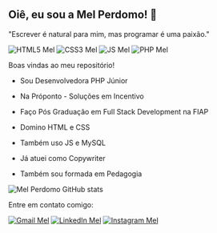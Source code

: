 ## Oiê, eu sou a Mel Perdomo! 🍯 
"Escrever é natural para mim, mas programar é uma paixão."


![HTML5 Mel](https://img.shields.io/badge/HTML5-E34F26?style=for-the-badge&logo=html5&logoColor=white)
![CSS3 Mel](https://img.shields.io/badge/CSS3-1572B6?style=for-the-badge&logo=css3&logoColor=white)
![JS Mel](https://img.shields.io/badge/JavaScript-323330?style=for-the-badge&logo=javascript&logoColor=F7DF1E)
![PHP Mel](https://img.shields.io/badge/PHP-777BB4?style=for-the-badge&logo=php&logoColor=white)


Boas vindas ao meu repositório!
* Sou Desenvolvedora PHP Júnior
* Na Próponto - Soluções em Incentivo
* Faço Pós Graduação em Full Stack Development na FIAP


* Domino HTML e CSS
* Também uso JS e MySQL
* Já atuei como Copywriter
* Também sou formada em Pedagogia


![Mel Perdomo GitHub stats](https://github-readme-stats.vercel.app/api?username=melperdomo&show_icons=true&theme=onedark)


Entre em contato comigo:

[![Gmail Mel](https://img.shields.io/badge/Gmail-D14836?style=for-the-badge&logo=gmail&logoColor=white)](mailto:melissameira92@gmail.com)
[![LinkedIn Mel](https://img.shields.io/badge/LinkedIn-0077B5?style=for-the-badge&logo=linkedin&logoColor=white)](https://www.linkedin.com/in/melissa-perdomo/)
[![Instagram Mel](https://img.shields.io/badge/Instagram-E4405F?style=for-the-badge&logo=instagram&logoColor=white)](https://www.instagram.com/amelperdomo/)

<!--
**melperdomo/melperdomo** is a ✨ _special_ ✨ repository because its `README.md` (this file) appears on your GitHub profile.

Here are some ideas to get you started:

- 🔭 I’m currently working on ...
- 🌱 I’m currently learning ...
- 👯 I’m looking to collaborate on ...
- 🤔 I’m looking for help with ...
- 💬 Ask me about ...
- 📫 How to reach me: ...
- 😄 Pronouns: ...
- ⚡ Fun fact: ...
-->

